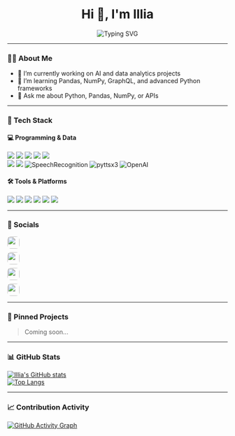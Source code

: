 <h1 align="center">Hi 👋, I'm Illia</h1>
<p align="center">
  <img src="https://readme-typing-svg.herokuapp.com?font=Fira+Code&duration=3000&pause=1000&color=58A6FF&center=true&vCenter=true&width=600&lines=Python+developer+focused+on+data+analysis;Learning+GraphQL+%7C+NumPy+%7C+Pandas+%7C+Django" alt="Typing SVG" />
</p>

---

### 👨‍💻 About Me

- 🔭 I’m currently working on AI and data analytics projects  
- 🌱 I’m learning Pandas, NumPy, GraphQL, and advanced Python frameworks  
- 💬 Ask me about Python, Pandas, NumPy, or APIs  

---

### 🧠 Tech Stack

#### 💻 Programming & Data
<p>
  <img src="https://img.shields.io/badge/Python%20Basics-3670A0?style=for-the-badge&logo=python&logoColor=white"/>
  <img src="https://img.shields.io/badge/Pandas-150458?style=for-the-badge&logo=pandas&logoColor=white"/>
  <img src="https://img.shields.io/badge/Numpy-013243?style=for-the-badge&logo=numpy&logoColor=white"/>
  <img src="https://img.shields.io/badge/Django-092E20?style=for-the-badge&logo=django&logoColor=white"/>
  <img src="https://img.shields.io/badge/GraphQL-E10098?style=for-the-badge&logo=graphql&logoColor=white"/>
  <br>
  <img src="https://img.shields.io/badge/PySpark-FDEE21?style=for-the-badge&logo=apachespark&logoColor=black"/>
  <img src="https://img.shields.io/badge/AWS-232F3E?style=for-the-badge&logo=amazonaws&logoColor=white"/>
  <img src="https://img.shields.io/badge/SpeechRecognition-FF9800?style=for-the-badge&logo=google&logoColor=white" alt="SpeechRecognition"/>
  <img src="https://img.shields.io/badge/pyttsx3-4CAF50?style=for-the-badge&logo=python&logoColor=white" alt="pyttsx3"/>
  <img src="https://img.shields.io/badge/OpenAI-412991?style=for-the-badge&logo=openai&logoColor=white" alt="OpenAI"/>
</p>


#### 🛠️ Tools & Platforms
<p>
  <img src="https://img.shields.io/badge/Jupyter-F37626?style=for-the-badge&logo=jupyter&logoColor=white"/>
  <img src="https://img.shields.io/badge/Linux-FCC624?style=for-the-badge&logo=linux&logoColor=black"/>
  <img src="https://img.shields.io/badge/Bash-2E2E2E?style=for-the-badge&logo=gnubash&logoColor=white"/>
  <img src="https://img.shields.io/badge/WordPress-21759B?style=for-the-badge&logo=wordpress&logoColor=white"/>
  <img src="https://img.shields.io/badge/Blender-F5792A?style=for-the-badge&logo=blender&logoColor=white"/>
  <img src="https://img.shields.io/badge/Git-F05032?style=for-the-badge&logo=git&logoColor=white"/>
</p>

---

### 🔗 Socials

<div align="left">
  <a href="https://t.me/Illianarizhniy" target="_blank" style="margin-bottom: 8px; display: inline-block;">
    <img src="https://img.shields.io/badge/Telegram-2CA5E0?style=flat&logo=telegram&logoColor=white" 
         style="border-radius: 8px; height: 28px;" />
  </a><br>

  <a href="https://instagram.com/narighillya" target="_blank" style="margin-bottom: 8px; display: inline-block;">
    <img src="https://img.shields.io/badge/Instagram-E4405F?style=flat&logo=instagram&logoColor=white" 
         style="border-radius: 8px; height: 28px;" />
  </a><br>

  <a href="https://discord.com/users/1089283491428044862" target="_blank" style="margin-bottom: 8px; display: inline-block;">
    <img src="https://img.shields.io/badge/Discord-5865F2?style=flat&logo=discord&logoColor=white" 
     style="border-radius: 8px; height: 28px;" />
  </a><br>

  <a href="mailto:narighillya@gmail.com" style="display: inline-block;">
    <img src="https://img.shields.io/badge/Email-D14836?style=flat&logo=gmail&logoColor=white" 
         style="border-radius: 8px; height: 28px;" />
  </a>
</div>



---

### 📌 Pinned Projects

> Coming soon...

---

### 📊 GitHub Stats

[![Illia's GitHub stats](https://github-readme-stats.vercel.app/api?username=IlliaNarigh&show_icons=true&theme=radical)](https://github.com/IlliaNarigh)  
[![Top Langs](https://github-readme-stats.vercel.app/api/top-langs/?username=IlliaNarigh&layout=compact&theme=radical)](https://github.com/IlliaNarigh)

---

### 📈 Contribution Activity

[![GitHub Activity Graph](https://github-readme-activity-graph.vercel.app/graph?username=IlliaNarigh&bg_color=1a1b27&color=58a6ff&line=58a6ff&point=ffffff&area=true&hide_border=true)](https://github.com/IlliaNarigh)

